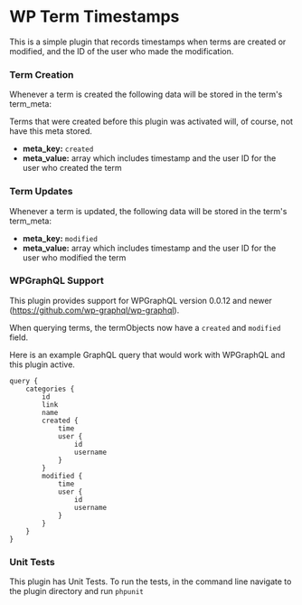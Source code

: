 # WP Term Timestamps

This is a simple plugin that records timestamps when terms are created or modified, and the ID of the user who made the
modification. 

### Term Creation
Whenever a term is created the following data will be stored in the term's term_meta: 

Terms that were created before this plugin was activated will, of course, not have this meta stored.

* **meta_key:** `created`
* **meta_value:** array which includes timestamp and the user ID for the user who created the term

### Term Updates
Whenever a term is updated, the following data will be stored in the term's term_meta:

* **meta_key:** `modified`
* **meta_value:** array which includes timestamp and the user ID for the user who modified the term

### WPGraphQL Support

This plugin provides support for WPGraphQL version 0.0.12 and newer (https://github.com/wp-graphql/wp-graphql).

When querying terms, the termObjects now have a `created` and `modified` field. 

Here is an example GraphQL query that would work with WPGraphQL and this plugin active. 

```
query { 
    categories {
        id
        link
        name
        created {
            time
            user {
                id
                username
            }
        }
        modified {
            time
            user {
                id
                username
            }
        }
    }
}
```

### Unit Tests
This plugin has Unit Tests. To run the tests, in the command line navigate to the plugin directory and run `phpunit`

